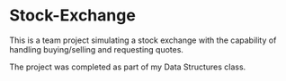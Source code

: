 # Stock-Exchange
This is a team project simulating a stock exchange with the capability of handling buying/selling and requesting quotes.

The project was completed as part of my Data Structures class.
